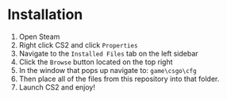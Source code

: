 # Installation

1. Open Steam
2. Right click CS2 and click `Properties`
3. Navigate to the `Installed Files` tab on the left sidebar
4. Click the `Browse` button located on the top right
5. In the window that pops up navigate to: `game\csgo\cfg`
6. Then place all of the files from this repository into that folder.
7. Launch CS2 and enjoy!